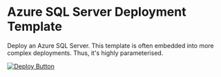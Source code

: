 # Azure SQL Server Deployment Template

Deploy an Azure SQL Server. This template is often embedded into more complex
deployments. Thus, it's highly parameterised.

[![Deploy Button](https://raw.githubusercontent.com/specialised-systems/azure-templates/master/images/deploy-to-azure-button.png)](https://portal.azure.com/#create/Microsoft.Template/uri/https%3A%2F%2Fraw.githubusercontent.com%2Fspecialised-systems%2Fazure-templates%2Fmaster%2Ftemplates%2Fazure-sql-server%2Fdeploy.json)
